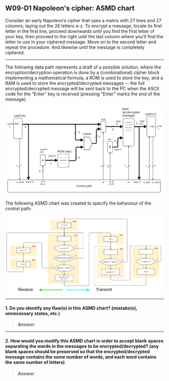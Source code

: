 ## W09-D1 Napoleon's cipher: ASMD chart

Consider an early Napoleon’s cipher that uses a matrix with 27 lines and 27 columns, laying out the 26 letters a-z. To encrypt a message, locate its first letter in the first line, proceed downwards until you find the first letter of your key, then proceed to the right until the last column where you’ll find the letter to use in your ciphered message. Move on to the second letter and repeat the procedure. And likewise until the message is completely ciphered. 

-----

The following data path represents a draft of a possible solution, where the encryption/decryption operation is done by a (combinational) cipher block implementing a mathematical formula, a ROM is used to store the key, and a RAM is used to store the encrypted/decrypted messages -- the full encrypted/decrypted message will be sent back to the PC when the ASCII code for the “Enter” key is received (pressing “Enter” marks the end of the message).

<img src="/Resources/images/w8d1.png" alt="drawing" width="900"/>

The following ASMD chart was created to specify the behaviour of the control path:

<img src="/Resources/images/w9d1.png" alt="drawing" width="900"/>

------

#### 1. Do you identify any flaw(s) in this ASMD chart? (mistake(s), unnecessary states, etc.)

>***Answer***


-----

#### 2. How would you modify this ASMD chart in order to accept blank spaces separating the words in the messages to be encrypted/decrypted? (any blank spaces should be preserved so that the encrypted/decrypted message contains the same number of words, and each word contains the same number of letters)

>***Answer***




